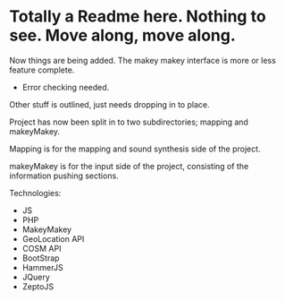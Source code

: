 Totally a Readme here. Nothing to see. Move along, move along.
============

Now things are being added. The makey makey interface is more or less feature complete.
 - Error checking needed.
 
Other stuff is outlined, just needs dropping in to place.

Project has now been split in to two subdirectories; mapping and makeyMakey.

Mapping is for the mapping and sound synthesis side of the project.

makeyMakey is for the input side of the project, consisting of the information pushing sections.

Technologies:
- JS
- PHP
- MakeyMakey
- GeoLocation API
- COSM API
- BootStrap
- HammerJS
- JQuery
- ZeptoJS